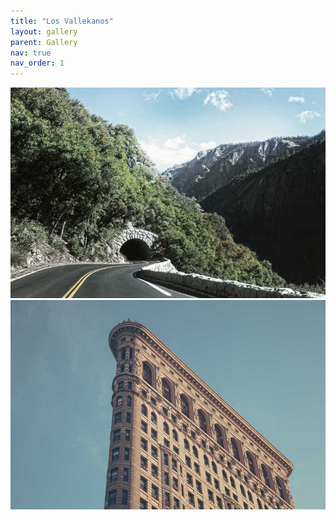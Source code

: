 ```yaml
---
title: "Los Vallekanos"
layout: gallery
parent: Gallery
nav: true
nav_order: 1
---
```

![Mountain](/assets/img/1.jpg)
![Sea](/assets/img/10.jpg)
